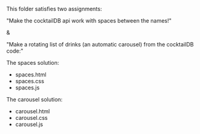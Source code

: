 This folder satisfies two assignments:


 "Make the cocktailDB api work with spaces between the names!" 
 
 &

 "Make a rotating list of drinks (an automatic carousel) from the cocktailDB code:"

 The spaces solution:
 * spaces.html
 * spaces.css
 * spaces.js

 The carousel solution:
 * carousel.html
 * carousel.css
 * carousel.js
